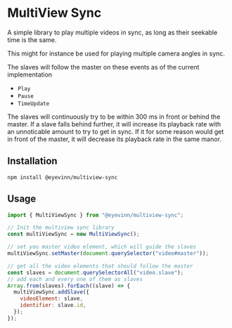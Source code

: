 MultiView Sync
===

A simple library to play multiple videos in sync, as long as their seekable time is the same.

This might for instance be used for playing multiple camera angles in sync.

The slaves will follow the master on these events as of the current implementation

- `Play`
- `Pause`
- `TimeUpdate`

The slaves will continuously try to be within 300 ms in front or behind the master. If a slave falls behind further, it will increase its playback rate with an unnoticable amount to try to get in sync. If it for some reason would get in front of the master, it will decrease its playback rate in the same manor.

## Installation

`npm install @eyevinn/multiview-sync`

## Usage

```js
import { MultiViewSync } from "@eyevinn/multiview-sync";

// Init the multiview sync library
const multiViewSync = new MultiViewSync();

// set you master video element, which will guide the slaves
multiViewSync.setMaster(document.querySelector("video#master"));

// get all the video elements that should follow the master
const slaves = document.querySelectorAll("video.slave");
// add each and every one of them as slaves
Array.from(slaves).forEach((slave) => {
  multiViewSync.addSlave({
    videoElement: slave,
    identifier: slave.id,
  });
});
```


